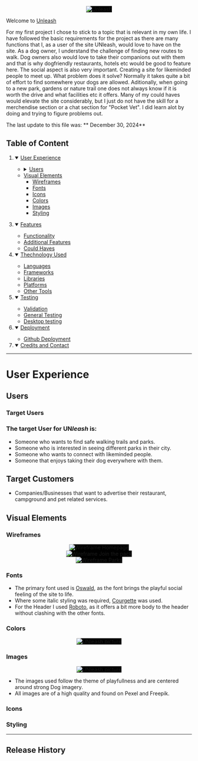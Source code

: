 <div align="center">
  <img src="assets/images/Logo-and-Header.png" style="background-color: black" alt=Unleash Logo">
</div>


Welcome to [Unleash](https://lanad-cell.github.io/ProjectOne-Unleash/)

For my first project I chose to stick to a topic that is relevant in my own life. I have followed the basic requirements for the project as there are many functions that I, as a user of the site UNleash, would love to have on the site. As a dog owner, I understand the challenge of finding new routes to walk. Dog owners also would love to take their companions out with them and that is why dogfriendly restaurants, hotels etc would be good to feature here. The social aspect is also very important. Creating a site for likeminded people to meet up. 
What problem does it solve? Normally it takes quite a bit of effort to find somewhere your dogs are allowed. Aditionally, when going to a new park, gardens or nature trail one does not always know if it is worth the drive and what facilities etc it offers. Many of my could haves would elevate the site considerably, but I just do not have the skill for a merchendise section or a chat section for "Pocket Vet". I did learn alot by doing and trying to figure problems out. 

The last update to this file was: ** December 30, 2024**

## Table of Content 
1. <details open>
   <summary><a href="User Experience">User Experience</a></summary>

   <ul> 
   <li><details>
    <summary><a href="#users">Users</a></summary>
    
    - [Target Users](#targetusers)
    - [Target Customers](#targetcustomers)

2.  <summary><a href="#visualelements">Visual Elements</a></summary>
    
    - [Wireframes](#wireframes)
    - [Fonts](#fonts)
    - [Icons](#icons)
    - [Colors](#colors)
    - [Images](#images)
    - [Styling](#styling)
   </li>
   
   </ul>
   </details>

3. <details open>
   <summary><a href="Features">Features</a></summary>

    - [Functionality](#function)
    - [Additional Features](#additionalfeatures)
    - [Could Haves](#couldhaves)

4. <details open>
   <summary><a href="Technology used">Thechnology Used</a></summary>

    - [Languages](#languages)
    - [Frameworks](#frameworks)
    - [Libraries](#libraries)
    - [Platforms](#platforms)
    - [Other Tools](#othertools)
  
5. <details open>
   <summary><a href="Testing">Testing</a></summary>  

   - [Validation](#validation)
   - [General Testing](#generaltesting)
   - [Desktop testing](#desktoptesting)

6. <details open>
   <summary><a href="Deployment">Deployment</a></summary>

   - [Github Deployment](#github)

7. <details open>
   <summary><a href="Credits and Contact">Credits and Contact</a></summary>

------

# User Experience
## Users 
### Target Users
   ### The target User for UN<em>leash</em> is:
  - Someone who wants to find safe walking trails and parks.
  - Someone who is interested in seeing different parks in their city.
  - Someone who wants to connect with likeminded people.
  - Someone that enjoys taking their dog everywhere with them. 

## Target Customers
   - Companies/Businesses that want to advertise their restaurant, campground 
   and pet related services.

## Visual Elements
   ### Wireframes 
   <div align="center">
  <img src="assets/documentation/wireframes/Homepage.png" style="background-color: black" alt="Wireframe Homepage">
</div>
<div align="center">
  <img src="assets/documentation/wireframes/Join the Pack.png" style="background-color: black" alt="Wireframe Join the pack">
</div>
<div align="center">
  <img src="assets/documentation/wireframes/Parks.png" style="background-color: black" alt="Wireframe Parks">
</div>

 
   ### Fonts
   - The primary font used is [Oswald](https://fonts.google.com/?query=oswald), as the font brings the playful social feeling of the site to life.
   - Where some italic styling was required, [Courgette](https://fonts.google.com/specimen/Courgette) was used.
   - For the Header I used [Roboto](https://fonts.google.com/specimen/Roboto), as it offers a bit more body to the header without clashing with the other fonts.
  
   ### Colors
   <div align="center">
  <img src="assets/images/colors.jpg" style="background-color: black" alt="UNleash picture">
  </div>
   

   ### Images
   <div align="center">
  <img src="assets/images/pics.jpg" style="background-color: black" alt="UNleash picture">
  </div>

  - The images used follow the theme of playfullness and are centered around strong Dog imagery.
  - All images are of a high quality and found on Pexel and Freepik.


   ### Icons
   ### Styling



    
     




   



------

## Release History



